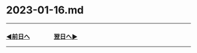 # 2023-01-16.md

---
### [◀️前日へ](https://github.com/yuasys/chatty-journal/blob/main/2023/01/2023-01-15.md)&emsp;&emsp;&emsp;&emsp;[翌日へ▶️](https://github.com/yuasys/chatty-journal/blob/main/2023/01/2023-01-17.md)

---


